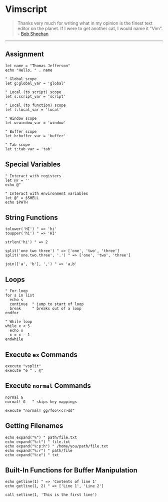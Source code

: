 # Vimscript

> Thanks very much for writing what in my opinion is the
> finest text editor on the planet.  If I were to get another
> cat, I would name it "Vim". - [Bob
> Sheehan](https://vimhelp.org/quotes.txt.html)

---

## Assignment

```vim
let name = "Thomas Jefferson"
echo "Hello, " . name

" Global scope
let g:global_var = 'global'

" Local (to script) scope
let s:script_var = 'script'

" Local (to function) scope
let l:local_var = 'local'

" Window scope
let w:window_var = 'window'

" Buffer scope
let b:buffer_var = 'buffer'

" Tab scope
let t:tab_var = 'tab'
```

## Special Variables

```vim
" Interact with registers
let @/ = ''
echo @"

" Interact with environment variables
let @" = $SHELL
echo $PATH
```

## String Functions

```vim
tolower('HI') " => 'hi'
toupper('hi') " => 'HI'

strlen('hi') " => 2

split('one two three') " => ['one', 'two', 'three']
split('one.two.three', '.') " => ['one', 'two', 'three']

join(['a', 'b'], ',') " => 'a,b'
```

## Loops

```vim
" For loop
for s in list
  echo s
  continue  " jump to start of loop
  break     " breaks out of a loop
endfor

" While loop
while x < 5
  echo x
  x = x - 1
endwhile
```

## Execute `ex` Commands

```vim
execute "vsplit"
execute "e " . @"
```

## Execute `normal` Commands

```vim
normal G
normal! G   " skips key mappings

execute "normal! gg/foo\<cr>dd"
```

## Getting Filenames

```vim
echo expand("%") " path/file.txt
echo expand("%:t") " file.txt
echo expand("%:p:h") " /home/you/path/file.txt
echo expand("%:r") " path/file
echo expand("%:e") " txt
```

## Built-In Functions for Buffer Manipulation

```vim
echo getline(1) " => 'Contents of line 1'
echo getline(1, 2) " => ['Line 1', 'Line 2']

call setline(1, 'This is the first line')
```
